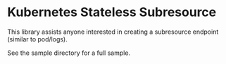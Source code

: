 # Kubernetes Stateless Subresource

This library assists anyone interested in creating a subresource endpoint
(similar to pod/logs).

See the sample directory for a full sample.
